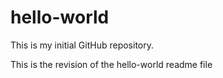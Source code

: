 # hello-world
This is my initial GitHub repository.

This is the revision of the hello-world readme file
